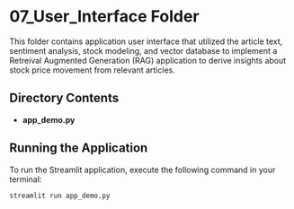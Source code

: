 # 07_User_Interface Folder

This folder contains application user interface that utilized the article text, sentiment analysis, stock modeling, and vector database to implement a Retreival Augmented Generation (RAG) application to derive insights about stock price movement from relevant articles.

## Directory Contents
- **app_demo.py**

## Running the Application
To run the Streamlit application, execute the following command in your terminal:

```sh
streamlit run app_demo.py
